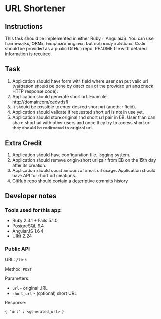 # URL Shortener

## Instructions
This task should be implemented in either Ruby + AngularJS. You can use frameworks, ORMs, template’s engines, but not ready solutions. Code should be provided as a public GitHub repo. README file with detailed information is required.

## Task
1. Application should have form with field where user can put valid url (validation should be done by direct call of the provided url and check HTTP response code).
2. Application should generate short url. Example: http://domaincom/cedwdsfl
3. It should be possible to enter desired short url (another field).
4. Application should validate if requested short url is not in use yet.
5. Application should store original and short url pair in DB. User than can share short url with other users and once they try to access short url they should be redirected to
original url.

## Extra Credit
1. Application should have configuration file. logging system.
2. Application should remove origin-short url pair from DB on the 15th day after its creation.
3. Application should count amount of short url usage. Application should have API for short url creations.
4. GitHub repo should contain a descriptive commits history

## Developer notes
### Tools used for this app:

* Ruby 2.3.1 + Rails 5.1.0
* PostgreSQL 9.4
* AngularJS 1.6.4
* UIkit 2.24

### Public API

URL: `/link`

Method: `POST`

Parameters: 
* `url` - original URL
* `short_url` - (optional) short URL

Response:
```
{ "url" : <generated_url> }
``` 

